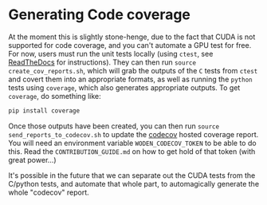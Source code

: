 # Generating Code coverage
At the moment this is slightly stone-henge, due to the fact that CUDA is not supported for code coverage, and you can't automate a GPU test for free. For now, users must run the unit tests locally (using `ctest`, see [ReadTheDocs](https://woden.readthedocs.io/en/latest/testing/cmake_testing.html) for instructions). They can then run `source create_cov_reports.sh`, which will grab the outputs of the `C` tests from `ctest` and covert them into an appropriate formats, as well as running the `python` tests using `coverage`, which also generates appropriate outputs. To get `coverage`, do something like:

```bash
pip install coverage
```

Once those outputs have been created, you can then run `source send_reports_to_codecov.sh` to update the [codecov](https://about.codecov.io/) hosted coverage report. You will need an environment variable `WODEN_CODECOV_TOKEN` to be able to do this. Read the `CONTRIBUTION_GUIDE.md` on how to get hold of that token (with great power...)

It's possible in the future that we can separate out the CUDA tests from the C/python tests, and automate that whole part, to automagically generate the whole "codecov" report.

